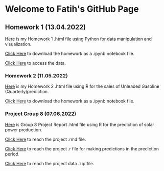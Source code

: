 # Welcome to Fatih's GitHub Page

## Homework 1 (13.04.2022)

  [Here](Files\Homework1\Homework1.html) is my Homework 1 .html file using Python for data manipulation and visualization.
  
  [Click Here](Files\Homework1\Homework1.ipynb) to download the homework as a .ipynb notebook file.
  
  [Click Here](Files\Homework1\Data.zip) to access the data.
    
### Homework 2 (11.05.2022)
  [Here](Files\Homework2\Homework2.html) is my Homework 2 .html file using R for the sales of Unleaded Gasoline (Quarterly)prediction.
  
  [Click Here](Files\Homework2\Homework2.ipynb) to download the homework as a .ipynb notebook file.

### Project Group 8 (07.06.2022)

  [Here](Files\Project\IE360-Project-Report-Group8.html) is Group 8 Project Report .html file using R for the prediction of solar power production.
  
  [Click Here](Files\Project\IE360-Project-Report-Group8.Rmd) to reach the project .rmd file.
  
  [Click Here](Files\Project\ProjectGroup8.R) to reach the project .r file for making predictions in the prediction period.
  
  [Click Here](Files\Project\2022-06-07_production_weather.zip) to reach the project data .zip file. 
